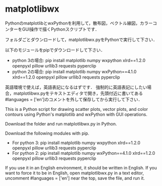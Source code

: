 # matplotlibwx
PythonのmatplotlibとwxPythonを利用して，散布図，ベクトル線図，カラーコンターをGUI操作で描くPythonスクリプトです．

フォルダごとダウンロードして，matplotlibwx.pyをPythonで実行して下さい．

以下のモジュールをpipでダウンロードして下さい．
- python 3の場合: pip install matplotlib numpy wxpython xlrd==1.2.0 openpyxl pillow urllib3 requests pyperclip
- python 2の場合: pip install matplotlib numpy wxPython==4.1.0 xlrd==1.2.0 openpyxl pillow urllib3 requests pyperclip

英語環境で使えば，英語表記になるはずです．
強制的に英語表記にしたい場合，matplotlibwx.pyをテキストエディタで開き，先頭付近に書いてある#languages = ['en']のコメントを外して保存してから実行して下さい．

This is a Python script for drawing scatter plots, vector plots, and color contours using Python's matplotlib and wxPython with GUI operations.

Download the folder and run matplotlibwx.py in Python.

Download the following modules with pip.
- For python 3: pip install matplotlib numpy wxpython xlrd==1.2.0 openpyxl pillow urllib3 requests pyperclip
- For python 2: pip install matplotlib numpy wxPython==4.1.0 xlrd==1.2.0 openpyxl pillow urllib3 requests pyperclip

If you use it in an English environment, it should be written in English.
If you want to force it to be in English, open matplotlibwx.py in a text editor, uncomment #languages = ['en'] near the top, save the file, and run it.
